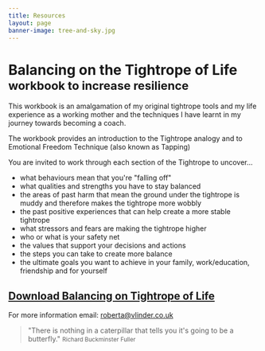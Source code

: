 ```yaml
---
title: Resources
layout: page
banner-image: tree-and-sky.jpg
---
```


# Balancing on the Tightrope of Life <small>workbook to increase resilience</small>

This workbook is an amalgamation of my original tightrope tools and my life experience as a working mother and the techniques I have learnt in my journey towards becoming a coach. 

The workbook provides an introduction to the Tightrope analogy and to Emotional Freedom Technique (also known as Tapping) 

You are invited to work through each section of the Tightrope to uncover...
- what behaviours mean that you're "falling off"
- what qualities and strengths you have to stay balanced
- the areas of past harm that mean the ground under the tightrope is muddy and therefore makes the tightrope more wobbly
- the past positive experiences that can help create a more stable tightrope
- what stressors and fears are making the tightrope higher
- who or what is your safety net
- the values that support your decisions and actions
- the steps you can take to create more balance
- the ultimate goals you want to achieve in your family, work/education, friendship and for yourself

## [Download Balancing on Tightrope of Life]

For more information email: [roberta@vlinder.co.uk](mailto:info@vlinder.co.uk)

[download balancing on tightrope of life]: /downloads/balancing_life.pdf

> "There is nothing in a caterpillar that tells you it's going to be a butterfly."
> <small>Richard Buckminster Fuller</small>
